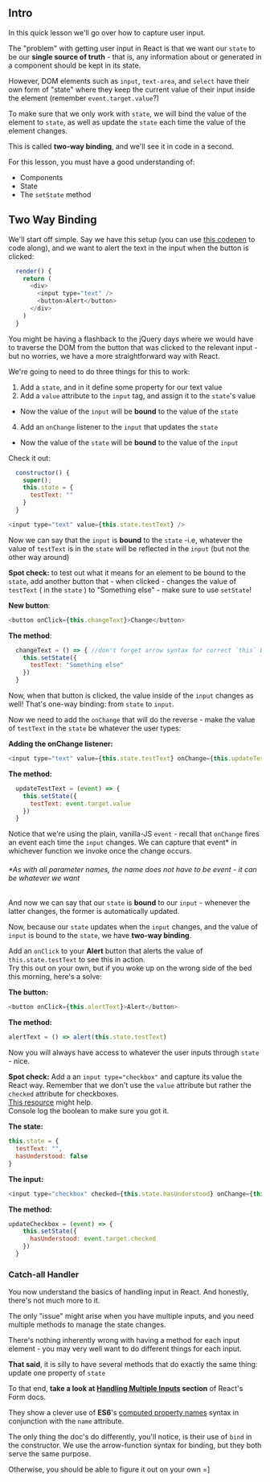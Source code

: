 ## Intro

In this quick lesson we'll go over how to capture user input.

The "problem" with getting user input in React is that we want our `state` to be our **single source of truth** - that is, any information about or generated in a component should be kept in its state.

However, DOM elements such as `input`, `text-area`, and `select` have their own form of "state" where they keep the current value of their input inside the element (remember `event.target.value`?)

To make sure that we only work with `state`, we will bind the value of the element to `state`, as well as update the `state` each time the value of the element changes.

This is called **two-way binding**, and we'll see it in code in a second.

For this lesson, you must have a good understanding of:

*   Components
*   State
*   The `setState` method

## Two Way Binding

We'll start off simple. Say we have this setup (you can use [this codepen](https://codepen.io/ElevationPen/pen/OoQemQ?editors=1010) to code along), and we want to alert the text in the input when the button is clicked:

```javascript
  render() {
    return (
      <div>
        <input type="text" />
        <button>Alert</button>
      </div>
    )
  }
```

You might be having a flashback to the jQuery days where we would have to traverse the DOM from the button that was clicked to the relevant input - but no worries, we have a more straightforward way with React.

We're going to need to do three things for this to work:

1.  Add a `state`, and in it define some property for our text value
2.  Add a `value` attribute to the `input` tag, and assign it to the `state`'s value

*   Now the value of the `input` will be **bound** to the value of the `state`

4.  Add an `onChange` listener to the `input` that updates the `state`

*   Now the value of the `state` will be **bound** to the value of the `input`

Check it out:

```javascript
  constructor() {
    super();
    this.state = {
      testText: ""
    }
  }
```

```javascript
<input type="text" value={this.state.testText} />
```
  
Now we can say that the `input` is **bound** to the `state` -i.e, whatever the value of `testText` is in the `state` will be reflected in the `input` (but not the other way around)

**Spot check:** to test out what it means for an element to be bound to the `state`, add another button that - when clicked - changes the value of `testText` ( in the `state` ) to "Something else" - make sure to use `setState`!

**New button**:

```javascript
<button onClick={this.changeText}>Change</button>
````

**The method**:
```javascript
  changeText = () => { //don't forget arrow syntax for correct `this` binding
    this.setState({
      testText: "Something else"
    })
  }
```

Now, when that button is clicked, the value inside of the `input` changes as well! That's one-way binding: from `state` to `input`.

Now we need to add the `onChange` that will do the reverse - make the value of `testText` in the `state` be whatever the user types:

**Adding the onChange listener:**

```javascript
<input type="text" value={this.state.testText} onChange={this.updateTestText}/>
```

**The method:**
```javascript
  updateTestText = (event) => {
    this.setState({
      testText: event.target.value
    })
  }
```

Notice that we're using the plain, vanilla-JS `event` - recall that `onChange` fires an event each time the `input` changes. We can capture that event\* in whichever function we invoke once the change occurs.

###### \*As with all parameter names, the name does not have to be event - it can be whatever we want

And now we can say that our `state` is **bound** to our `input` - whenever the latter changes, the former is automatically updated.

Now, because our `state` updates when the `input` changes, and the value of `input` is bound to the `state`, we have **two-way binding**.

Add an `onClick` to your **Alert** button that alerts the value of `this.state.testText` to see this in action.  
Try this out on your own, but if you woke up on the wrong side of the bed this morning, here's a solve:

**The button:**
```javascript
<button onClick={this.alertText}>Alert</button>
```

**The method:**
```javascript
alertText = () => alert(this.state.testText)
```

Now you will always have access to whatever the user inputs through `state` - nice.

**Spot check:** Add a an `input type="checkbox"` and capture its value the React way. Remember that we don't use the `value` attribute but rather the `checked` attribute for checkboxes.  
[This resource](https://www.w3schools.com/jsref/prop_checkbox_checked.asp) might help.  
Console log the boolean to make sure you got it.

**The state:**
```javascript
this.state = {
  testText: "",
  hasUnderstood: false
}
```

**The input:**
```javascript
<input type="checkbox" checked={this.state.hasUnderstood} onChange={this.updateCheckbox}/>
```

**The method:**
```javascript
updateCheckbox = (event) => {
    this.setState({
      hasUnderstood: event.target.checked
    })
  }
```

### Catch-all Handler

You now understand the basics of handling input in React. And honestly, there's not much more to it.

The only "issue" might arise when you have multiple inputs, and you need multiple methods to manage the state changes.

There's nothing inherently wrong with having a method for each input element - you may very well want to do different things for each input.

**That said**, it is silly to have several methods that do exactly the same thing: update one property of `state`

To that end, **take a look at [Handling Multiple Inputs](https://reactjs.org/docs/forms.html#handling-multiple-inputs) section** of React's Form docs.

They show a clever use of **ES6**'s [computed property names](https://developer.mozilla.org/en-US/docs/Web/JavaScript/Reference/Operators/Object_initializer#Computed_property_names) syntax in conjunction with the `name` attribute.

The only thing the doc's do differently, you'll notice, is their use of `bind` in the constructor. We use the arrow-function syntax for binding, but they both serve the same purpose.

Otherwise, you should be able to figure it out on your own =]